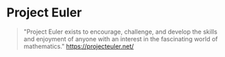 # Project Euler
> "Project Euler exists to encourage, challenge, and develop the skills and enjoyment of anyone with an interest in the fascinating world of mathematics."
https://projecteuler.net/
